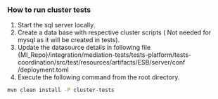### How to run cluster tests ###
1. Start the sql server locally.
2. Create a data base with respective cluster scripts ( Not needed for mysql as it will be created in tests).
3. Update the datasource details in following file
{MI_Repo}/integration/mediation-tests/tests-platform/tests-coordination/src/test/resources/artifacts/ESB/server/conf
/deployment.toml  
4. Execute the following command from the root directory.
```bash
mvn clean install -P cluster-tests
```